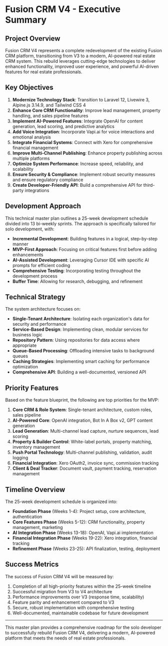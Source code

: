 # Fusion CRM V4 - Executive Summary

## Project Overview

Fusion CRM V4 represents a complete redevelopment of the existing Fusion CRM platform, transitioning from V3 to a modern, AI-powered real estate CRM system. This rebuild leverages cutting-edge technologies to deliver enhanced functionality, improved user experience, and powerful AI-driven features for real estate professionals.

## Key Objectives

1. **Modernize Technology Stack**: Transition to Laravel 12, Livewire 3, Alpine.js 3.14.9, and Tailwind CSS 4
2. **Enhance Core CRM Functionality**: Improve lead management, property handling, and sales pipeline features
3. **Implement AI-Powered Features**: Integrate OpenAI for content generation, lead scoring, and predictive analytics
4. **Add Voice Integration**: Incorporate Vapi.ai for voice interactions and emotional analysis
5. **Integrate Financial Systems**: Connect with Xero for comprehensive financial management
6. **Improve Multi-Channel Publishing**: Enhance property publishing across multiple platforms
7. **Optimize System Performance**: Increase speed, reliability, and scalability
8. **Ensure Security & Compliance**: Implement robust security measures and ensure regulatory compliance
9. **Create Developer-Friendly API**: Build a comprehensive API for third-party integrations

## Development Approach

This technical master plan outlines a 25-week development schedule divided into 13 bi-weekly sprints. The approach is specifically tailored for solo development, with:

- **Incremental Development**: Building features in a logical, step-by-step manner
- **MVP-First Approach**: Focusing on critical features first before adding enhancements
- **AI-Assisted Development**: Leveraging Cursor IDE with specific AI prompts for efficient coding
- **Comprehensive Testing**: Incorporating testing throughout the development process
- **Buffer Time**: Allowing for research, debugging, and refinement

## Technical Strategy

The system architecture focuses on:

- **Single-Tenant Architecture**: Isolating each organization's data for security and performance
- **Service-Based Design**: Implementing clean, modular services for business logic
- **Repository Pattern**: Using repositories for data access where appropriate
- **Queue-Based Processing**: Offloading intensive tasks to background queues
- **Caching Strategies**: Implementing smart caching for performance optimization
- **Comprehensive API**: Building a well-documented, versioned API

## Priority Features

Based on the feature blueprint, the following are top priorities for the MVP:

1. **Core CRM & Role System**: Single-tenant architecture, custom roles, sales pipeline
2. **AI-Powered Core**: OpenAI integration, Bot In A Box v2, GPT content generation
3. **Lead Generation**: Multi-channel lead capture, nurture sequences, lead scoring
4. **Property & Builder Control**: White-label portals, property matching, inventory management
5. **Push Portal Technology**: Multi-channel publishing, validation, audit logging
6. **Financial Integration**: Xero OAuth2, invoice sync, commission tracking
7. **Client & Deal Tracker**: Document vault, payment tracking, reservation management

## Timeline Overview

The 25-week development schedule is organized into:

- **Foundation Phase** (Weeks 1-4): Project setup, core architecture, authentication
- **Core Features Phase** (Weeks 5-12): CRM functionality, property management, marketing
- **AI Integration Phase** (Weeks 13-18): OpenAI, Vapi.ai implementation
- **Financial Integration Phase** (Weeks 19-22): Xero integration, financial tracking
- **Refinement Phase** (Weeks 23-25): API finalization, testing, deployment

## Success Metrics

The success of Fusion CRM V4 will be measured by:

1. Completion of all high-priority features within the 25-week timeline
2. Successful migration from V3 to V4 architecture
3. Performance improvements over V3 (response time, scalability)
4. Feature parity and enhancement compared to V3
5. Secure, robust implementation with comprehensive testing
6. Well-documented, maintainable codebase for future development

---

This master plan provides a comprehensive roadmap for the solo developer to successfully rebuild Fusion CRM V4, delivering a modern, AI-powered platform that meets the needs of real estate professionals. 